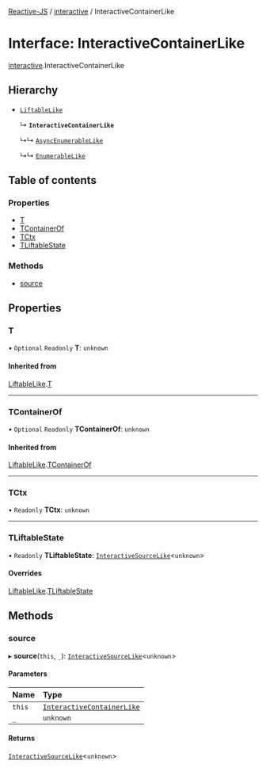 [Reactive-JS](../README.md) / [interactive](../modules/interactive.md) / InteractiveContainerLike

# Interface: InteractiveContainerLike

[interactive](../modules/interactive.md).InteractiveContainerLike

## Hierarchy

- [`LiftableLike`](liftable.LiftableLike.md)

  ↳ **`InteractiveContainerLike`**

  ↳↳ [`AsyncEnumerableLike`](asyncEnumerable.AsyncEnumerableLike.md)

  ↳↳ [`EnumerableLike`](enumerable.EnumerableLike.md)

## Table of contents

### Properties

- [T](interactive.InteractiveContainerLike.md#t)
- [TContainerOf](interactive.InteractiveContainerLike.md#tcontainerof)
- [TCtx](interactive.InteractiveContainerLike.md#tctx)
- [TLiftableState](interactive.InteractiveContainerLike.md#tliftablestate)

### Methods

- [source](interactive.InteractiveContainerLike.md#source)

## Properties

### T

• `Optional` `Readonly` **T**: `unknown`

#### Inherited from

[LiftableLike](liftable.LiftableLike.md).[T](liftable.LiftableLike.md#t)

___

### TContainerOf

• `Optional` `Readonly` **TContainerOf**: `unknown`

#### Inherited from

[LiftableLike](liftable.LiftableLike.md).[TContainerOf](liftable.LiftableLike.md#tcontainerof)

___

### TCtx

• `Readonly` **TCtx**: `unknown`

___

### TLiftableState

• `Readonly` **TLiftableState**: [`InteractiveSourceLike`](interactiveSource.InteractiveSourceLike.md)<`unknown`\>

#### Overrides

[LiftableLike](liftable.LiftableLike.md).[TLiftableState](liftable.LiftableLike.md#tliftablestate)

## Methods

### source

▸ **source**(`this`, `_`): [`InteractiveSourceLike`](interactiveSource.InteractiveSourceLike.md)<`unknown`\>

#### Parameters

| Name | Type |
| :------ | :------ |
| `this` | [`InteractiveContainerLike`](interactive.InteractiveContainerLike.md) |
| `_` | `unknown` |

#### Returns

[`InteractiveSourceLike`](interactiveSource.InteractiveSourceLike.md)<`unknown`\>
